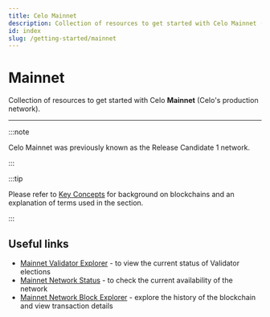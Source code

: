 ```yaml
---
title: Celo Mainnet
description: Collection of resources to get started with Celo Mainnet (Celo's production network).
id: index
slug: /getting-started/mainnet
---
```


# Mainnet

Collection of resources to get started with Celo **Mainnet** (Celo's production network).

___

:::note

Celo Mainnet was previously known as the Release Candidate 1 network.

:::

:::tip

Please refer to [Key Concepts](/overview#background-and-key-concepts) for background on blockchains and an explanation of terms used in the section.

:::
## Useful links

- [Mainnet Validator Explorer](https://validators.celo.org/) - to view the current status of Validator elections
- [Mainnet Network Status](https://stats.celo.org/) - to check the current availability of the network
- [Mainnet Network Block Explorer](http://explorer.celo.org/) - explore the history of the blockchain and view transaction details

